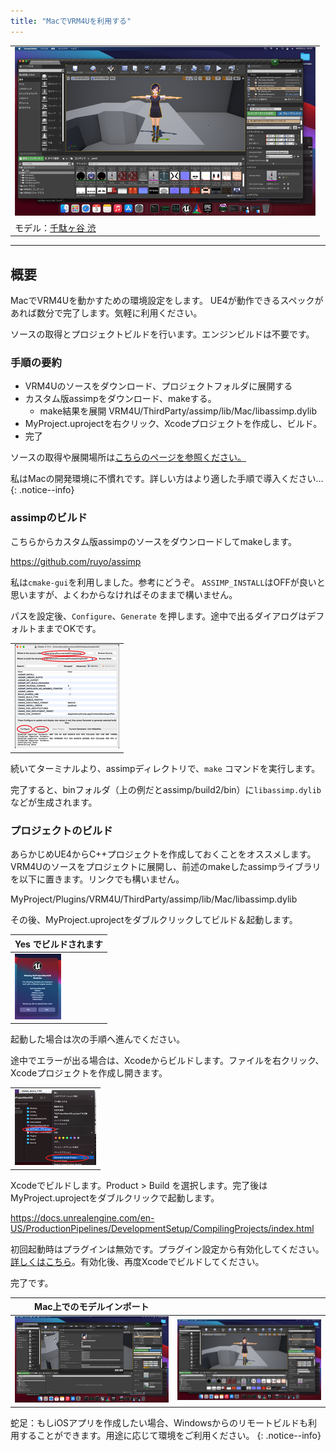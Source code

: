 ```yaml
---
title: "MacでVRM4Uを利用する"
---
```



||
|-|
|[![](./assets/images/small/03m_i2.png)](../assets/images/03m_i2.png)|
|モデル：[千駄ヶ谷 渋](https://hub.vroid.com/characters/675572020956181239/models/4479743608263344465)|


----

## 概要

MacでVRM4Uを動かすための環境設定をします。
UE4が動作できるスペックがあれば数分で完了します。気軽に利用ください。

ソースの取得とプロジェクトビルドを行います。エンジンビルドは不要です。

### 手順の要約

 - VRM4Uのソースをダウンロード、プロジェクトフォルダに展開する
 - カスタム版assimpをダウンロード、makeする。
     - make結果を展開 VRM4U/ThirdParty/assimp/lib/Mac/libassimp.dylib
 - MyProject.uprojectを右クリック、Xcodeプロジェクトを作成し、ビルド。
 - 完了

ソースの取得や展開場所は[こちらのページを参照ください。](../03_exe/)

私はMacの開発環境に不慣れです。詳しい方はより適した手順で導入ください…
{: .notice--info}

### assimpのビルド

こちらからカスタム版assimpのソースをダウンロードしてmakeします。

https://github.com/ruyo/assimp

私は`cmake-gui`を利用しました。参考にどうぞ。
`ASSIMP_INSTALL`はOFFが良いと思いますが、よくわからなければそのままで構いません。

パスを設定後、`Configure`、`Generate` を押します。途中で出るダイアログはデフォルトままでOKです。

||
|-|
|[![](./assets/images/small/03m_c1.png)](../assets/images/03m_c1.png)|

続いてターミナルより、assimpディレクトリで、`make` コマンドを実行します。

完了すると、binフォルダ（上の例だとassimp/build2/bin）に`libassimp.dylib` などが生成されます。

### プロジェクトのビルド

あらかじめUE4からC++プロジェクトを作成しておくことをオススメします。
VRM4Uのソースをプロジェクトに展開し、前述のmakeしたassimpライブラリを以下に置きます。リンクでも構いません。

MyProject/Plugins/VRM4U/ThirdParty/assimp/lib/Mac/libassimp.dylib


その後、MyProject.uprojectをダブルクリックしてビルド＆起動します。

|Yes でビルドされます|
|-|
|[![](./assets/images/small/03m_c3.png)](../assets/images/03m_c3.png)|

起動した場合は次の手順へ進んでください。

途中でエラーが出る場合は、Xcodeからビルドします。ファイルを右クリック、Xcodeプロジェクトを作成し開きます。

||
|-|
|[![](./assets/images/small/03m_c2.png)](../assets/images/03m_c2.png)|

Xcodeでビルドします。Product > Build を選択します。完了後はMyProject.uprojectをダブルクリックで起動します。

https://docs.unrealengine.com/en-US/ProductionPipelines/DevelopmentSetup/CompilingProjects/index.html


初回起動時はプラグインは無効です。プラグイン設定から有効化してください。[詳しくはこちら](../01_quick-start/)。有効化後、再度Xcodeでビルドしてください。

完了です。

|Mac上でのモデルインポート||
|-|-|
|[![](./assets/images/small/03m_i1.png)](../assets/images/03m_i1.png)|[![](./assets/images/small/03m_i2.png)](../assets/images/03m_i2.png)|

蛇足：もしiOSアプリを作成したい場合、Windowsからのリモートビルドも利用することができます。用途に応じて環境をご利用ください。
{: .notice--info}
